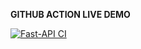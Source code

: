 **GITHUB ACTION LIVE DEMO** 

[![Fast-API CI](https://github.com/fallewi/fast-api/actions/workflows/api.yml/badge.svg)](https://github.com/fallewi/fast-api/actions/workflows/api.yml)
